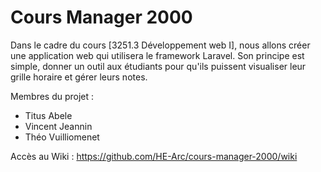 # Cours Manager 2000

Dans le cadre du cours [3251.3 Développement web I], nous allons créer une application web qui utilisera le framework Laravel.
Son principe est simple, donner un outil aux étudiants pour qu'ils puissent visualiser leur grille horaire et gérer leurs notes.

Membres du projet :
 - Titus Abele
 - Vincent Jeannin
 - Théo Vuilliomenet

Accès au Wiki : https://github.com/HE-Arc/cours-manager-2000/wiki

